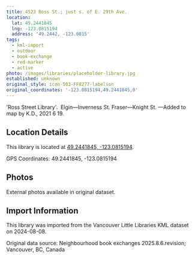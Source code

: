 ```yaml
---
title: 4523 Ross St.; just s. of E. 29th Ave.
location:
  lat: 49.2441845
  lng: -123.0815194
  address: '49.2442, -123.0815'
tags:
  - kml-import
  - outdoor
  - book-exchange
  - red-marker
  - active
photo: /images/libraries/placeholder-library.jpg
established: unknown
original_style: icon-503-FF8277-labelson
original_coordinates: '-123.0815194,49.2441845,0'
---
```

'Ross Street Library'.  Elgin—Inverness St.
Fraser—Knight St.
—Added to map by K.D., 2021 6 19.

## Location Details

This library is located at [49.2441845, -123.0815194](https://www.google.com/maps?q=49.2441845,-123.0815194).

GPS Coordinates: 49.2441845, -123.0815194

## Photos

External photos available in original dataset.

## Import Information

This library was imported from the Vancouver Little Libraries KML dataset on 2024-08-08.

Original data source: Neighbourhood book exchanges 2025.8.6.revision; Vancouver, BC, Canada
